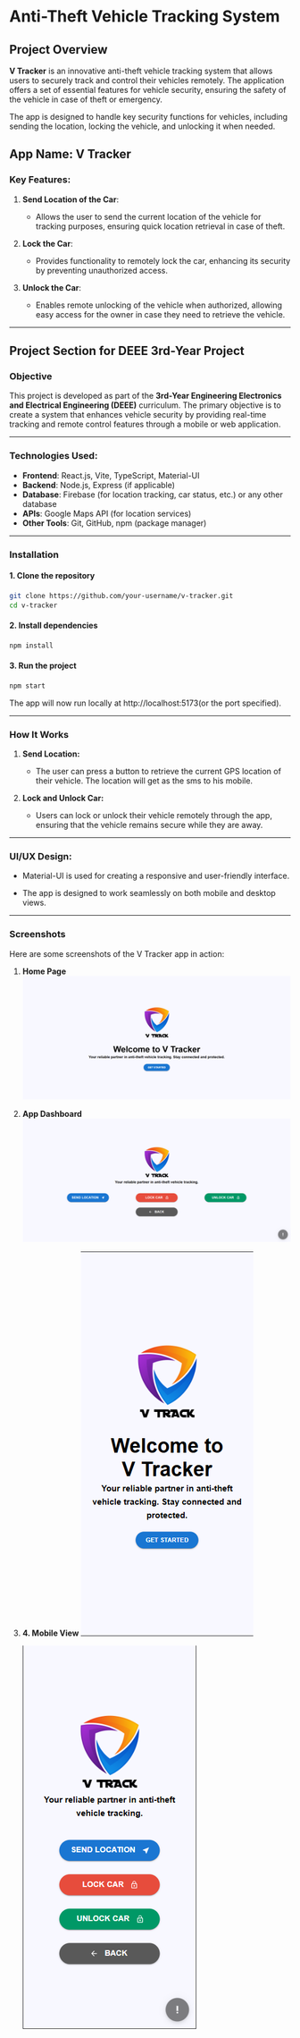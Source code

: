# Anti-Theft Vehicle Tracking System

## Project Overview

**V Tracker** is an innovative anti-theft vehicle tracking system that allows users to securely track and control their vehicles remotely. The application offers a set of essential features for vehicle security, ensuring the safety of the vehicle in case of theft or emergency.

The app is designed to handle key security functions for vehicles, including sending the location, locking the vehicle, and unlocking it when needed.

## App Name: V Tracker

### Key Features:

1. **Send Location of the Car**:

   - Allows the user to send the current location of the vehicle for tracking purposes, ensuring quick location retrieval in case of theft.

2. **Lock the Car**:

   - Provides functionality to remotely lock the car, enhancing its security by preventing unauthorized access.

3. **Unlock the Car**:

   - Enables remote unlocking of the vehicle when authorized, allowing easy access for the owner in case they need to retrieve the vehicle.

---

## Project Section for DEEE 3rd-Year Project

### Objective

This project is developed as part of the **3rd-Year Engineering Electronics and Electrical Engineering (DEEE)** curriculum. The primary objective is to create a system that enhances vehicle security by providing real-time tracking and remote control features through a mobile or web application.

---

### Technologies Used:

- **Frontend**: React.js, Vite, TypeScript, Material-UI
- **Backend**: Node.js, Express (if applicable)
- **Database**: Firebase (for location tracking, car status, etc.) or any other database
- **APIs**: Google Maps API (for location services)
- **Other Tools**: Git, GitHub, npm (package manager)

---

### Installation

#### 1. Clone the repository

```bash
git clone https://github.com/your-username/v-tracker.git
cd v-tracker
```

#### 2. Install dependencies

```bash
npm install
```

#### 3. Run the project

```bash
npm start
```

The app will now run locally at http://localhost:5173(or the port specified).

---

### How It Works

1. **Send Location:**

   - The user can press a button to retrieve the current GPS location of their vehicle. The location will get as the sms to his mobile.

2. **Lock and Unlock Car:**

   - Users can lock or unlock their vehicle remotely through the app, ensuring that the vehicle remains secure while they are away.

---

### UI/UX Design:

- Material-UI is used for creating a responsive and user-friendly interface.

- The app is designed to work seamlessly on both mobile and desktop views.

---

### Screenshots

Here are some screenshots of the V Tracker app in action:

1. **Home Page**
   ![alt text](image.png)

2. **App Dashboard**
   ![alt text](image-1.png)


3. **4. Mobile View**
   ![alt text](image-2.png)

   ![alt text](image-3.png)
